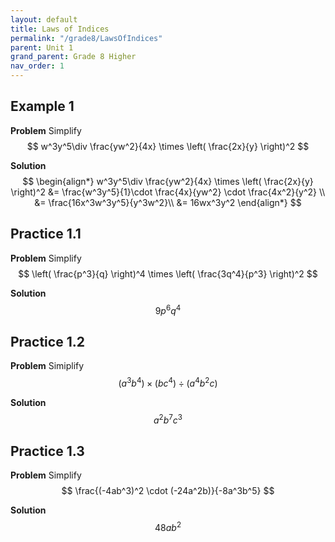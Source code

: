 ```yaml
---
layout: default
title: Laws of Indices
permalink: "/grade8/LawsOfIndices"
parent: Unit 1
grand_parent: Grade 8 Higher
nav_order: 1
---
```


## Example 1
**Problem**
Simplify 
$$
w^3y^5\div \frac{yw^2}{4x} \times \left( \frac{2x}{y} \right)^2
$$

**Solution**
$$
\begin{align*}
w^3y^5\div \frac{yw^2}{4x} \times \left( \frac{2x}{y} \right)^2
&= \frac{w^3y^5}{1}\cdot \frac{4x}{yw^2} \cdot \frac{4x^2}{y^2} \\
&= \frac{16x^3w^3y^5}{y^3w^2}\\
&= 16wx^3y^2
\end{align*}
$$

## Practice 1.1

**Problem**
Simplify 
$$
\left( \frac{p^3}{q} \right)^4 \times \left( \frac{3q^4}{p^3} \right)^2
$$

**Solution**
$$
9p^6q^4
$$

## Practice 1.2
**Problem**
Simiplify
$$ 
(a^3 b^4) \times (b c^4) \div (a^4 b^2 c)
$$

**Solution**
$$
a^2 b^7 c^3
$$

## Practice 1.3
**Problem**
Simplify 
$$
\frac{(-4ab^3)^2 \cdot (-24a^2b)}{-8a^3b^5}
$$

**Solution**
$$
 48ab^2
$$

<!--stackedit_data:
eyJoaXN0b3J5IjpbMTkxMzEyMDY0Ml19
-->
